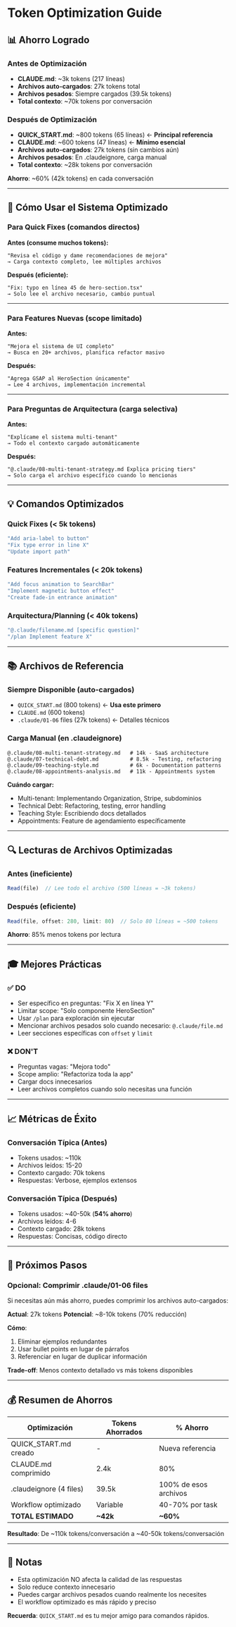 # Token Optimization Guide

## 📊 Ahorro Logrado

### Antes de Optimización
- **CLAUDE.md**: ~3k tokens (217 líneas)
- **Archivos auto-cargados**: 27k tokens total
- **Archivos pesados**: Siempre cargados (39.5k tokens)
- **Total contexto**: ~70k tokens por conversación

### Después de Optimización
- **QUICK_START.md**: ~800 tokens (65 líneas) ← **Principal referencia**
- **CLAUDE.md**: ~600 tokens (47 líneas) ← **Mínimo esencial**
- **Archivos auto-cargados**: 27k tokens (sin cambios aún)
- **Archivos pesados**: En .claudeignore, carga manual
- **Total contexto**: ~28k tokens por conversación

**Ahorro**: ~60% (42k tokens) en cada conversación

---

## 🎯 Cómo Usar el Sistema Optimizado

### Para Quick Fixes (comandos directos)

**Antes (consume muchos tokens):**
```
"Revisa el código y dame recomendaciones de mejora"
→ Carga contexto completo, lee múltiples archivos
```

**Después (eficiente):**
```
"Fix: typo en línea 45 de hero-section.tsx"
→ Solo lee el archivo necesario, cambio puntual
```

---

### Para Features Nuevas (scope limitado)

**Antes:**
```
"Mejora el sistema de UI completo"
→ Busca en 20+ archivos, planifica refactor masivo
```

**Después:**
```
"Agrega GSAP al HeroSection únicamente"
→ Lee 4 archivos, implementación incremental
```

---

### Para Preguntas de Arquitectura (carga selectiva)

**Antes:**
```
"Explícame el sistema multi-tenant"
→ Todo el contexto cargado automáticamente
```

**Después:**
```
"@.claude/08-multi-tenant-strategy.md Explica pricing tiers"
→ Solo carga el archivo específico cuando lo mencionas
```

---

## 💡 Comandos Optimizados

### Quick Fixes (< 5k tokens)
```bash
"Add aria-label to button"
"Fix type error in line X"
"Update import path"
```

### Features Incrementales (< 20k tokens)
```bash
"Add focus animation to SearchBar"
"Implement magnetic button effect"
"Create fade-in entrance animation"
```

### Arquitectura/Planning (< 40k tokens)
```bash
"@.claude/filename.md [specific question]"
"/plan Implement feature X"
```

---

## 📚 Archivos de Referencia

### Siempre Disponible (auto-cargados)
- `QUICK_START.md` (800 tokens) ← **Usa este primero**
- `CLAUDE.md` (600 tokens)
- `.claude/01-06` files (27k tokens) ← Detalles técnicos

### Carga Manual (en .claudeignore)
```
@.claude/08-multi-tenant-strategy.md   # 14k - SaaS architecture
@.claude/07-technical-debt.md          # 8.5k - Testing, refactoring
@.claude/09-teaching-style.md          # 6k - Documentation patterns
@.claude/08-appointments-analysis.md   # 11k - Appointments system
```

**Cuándo cargar:**
- Multi-tenant: Implementando Organization, Stripe, subdominios
- Technical Debt: Refactoring, testing, error handling
- Teaching Style: Escribiendo docs detallados
- Appointments: Feature de agendamiento específicamente

---

## 🔍 Lecturas de Archivos Optimizadas

### Antes (ineficiente)
```typescript
Read(file)  // Lee todo el archivo (500 líneas = ~3k tokens)
```

### Después (eficiente)
```typescript
Read(file, offset: 280, limit: 80)  // Solo 80 líneas = ~500 tokens
```

**Ahorro**: 85% menos tokens por lectura

---

## 🎓 Mejores Prácticas

### ✅ DO
- Ser específico en preguntas: "Fix X en línea Y"
- Limitar scope: "Solo componente HeroSection"
- Usar `/plan` para exploración sin ejecutar
- Mencionar archivos pesados solo cuando necesario: `@.claude/file.md`
- Leer secciones específicas con `offset` y `limit`

### ❌ DON'T
- Preguntas vagas: "Mejora todo"
- Scope amplio: "Refactoriza toda la app"
- Cargar docs innecesarios
- Leer archivos completos cuando solo necesitas una función

---

## 📈 Métricas de Éxito

### Conversación Típica (Antes)
- Tokens usados: ~110k
- Archivos leídos: 15-20
- Contexto cargado: 70k tokens
- Respuestas: Verbose, ejemplos extensos

### Conversación Típica (Después)
- Tokens usados: ~40-50k (**54% ahorro**)
- Archivos leídos: 4-6
- Contexto cargado: 28k tokens
- Respuestas: Concisas, código directo

---

## 🚀 Próximos Pasos

### Opcional: Comprimir .claude/01-06 files

Si necesitas aún más ahorro, puedes comprimir los archivos auto-cargados:

**Actual**: 27k tokens
**Potencial**: ~8-10k tokens (70% reducción)

**Cómo**:
1. Eliminar ejemplos redundantes
2. Usar bullet points en lugar de párrafos
3. Referenciar en lugar de duplicar información

**Trade-off**: Menos contexto detallado vs más tokens disponibles

---

## 💰 Resumen de Ahorros

| Optimización | Tokens Ahorrados | % Ahorro |
|--------------|------------------|----------|
| QUICK_START.md creado | - | Nueva referencia |
| CLAUDE.md comprimido | 2.4k | 80% |
| .claudeignore (4 files) | 39.5k | 100% de esos archivos |
| Workflow optimizado | Variable | 40-70% por task |
| **TOTAL ESTIMADO** | **~42k** | **~60%** |

**Resultado**: De ~110k tokens/conversación a ~40-50k tokens/conversación

---

## 📝 Notas

- Esta optimización NO afecta la calidad de las respuestas
- Solo reduce contexto innecesario
- Puedes cargar archivos pesados cuando realmente los necesites
- El workflow optimizado es más rápido y preciso

**Recuerda**: `QUICK_START.md` es tu mejor amigo para comandos rápidos.
